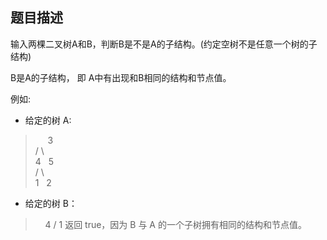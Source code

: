 ## 题目描述
输入两棵二叉树A和B，判断B是不是A的子结构。(约定空树不是任意一个树的子结构)

B是A的子结构， 即 A中有出现和B相同的结构和节点值。

例如:
* 给定的树 A:

>      3  
      / \  
     4   5  
    / \  
   1   2  
* 给定的树 B：

>    4
    /
   1
返回 true，因为 B 与 A 的一个子树拥有相同的结构和节点值。
